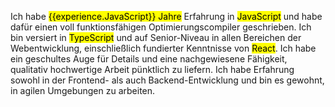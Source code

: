 Ich habe <mark>{{experience.JavaScript}} Jahre</mark> Erfahrung in <mark>JavaScript</mark> und habe dafür einen voll funktionsfähigen Optimierungscompiler geschrieben. Ich bin versiert in <mark>TypeScript</mark> und auf Senior-Niveau in allen Bereichen der Webentwicklung, einschließlich fundierter Kenntnisse von <mark>React</mark>. Ich habe ein geschultes Auge für Details und eine nachgewiesene Fähigkeit, qualitativ hochwertige Arbeit pünktlich zu liefern. Ich habe Erfahrung sowohl in der Frontend- als auch Backend-Entwicklung und bin es gewohnt, in agilen Umgebungen zu arbeiten.